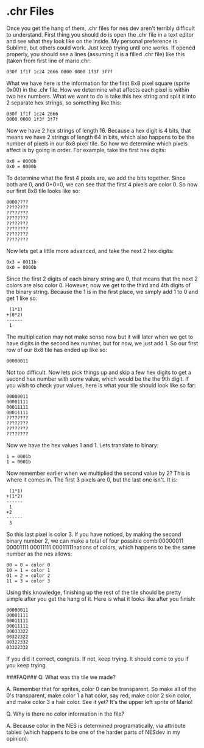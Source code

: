 .chr Files
==========
Once you get the hang of them, .chr files for nes dev aren't terribly difficult to understand. First thing you should do is open the .chr file in a text editor and see what they look like on the inside. My personal preference is Sublime, but others could work. Just keep trying until one works. If opened properly, you should see a lines (assuming it is a filled .chr file) like this (taken from first line of mario.chr:  
```
030f 1f1f 1c24 2666 0000 0000 1f3f 3f7f
```
What we have here is the information for the first 8x8 pixel square (sprite 0x00) in the .chr file. How we determine what affects each pixel is within two hex numbers. What we want to do is take this hex string and split it into 2 separate hex strings, so something like this:
```
030f 1f1f 1c24 2666
0000 0000 1f3f 3f7f
```
Now we have 2 hex strings of length 16. Because a hex digit is 4 bits, that means we have 2 strings of length 64 in bits, which also happens to be the number of pixels in our 8x8 pixel tile. So how we determine which pixels affect is by going in order. For example, take the first hex digits:
```
0x0 = 0000b
0x0 = 0000b
```
To determine what the first 4 pixels are, we add the bits together. Since both are 0, and 0+0=0, we can see that the first 4 pixels are color 0. So now our first 8x8 tile looks like so:
```
0000????
????????
????????
????????
????????
????????
????????
????????
```
Now lets get a little more advanced, and take the next 2 hex digits:
```
0x3 = 0011b
0x0 = 0000b
```
Since the first 2 digits of each binary string are 0, that means that the next 2 colors are also color 0. However, now we get to the third and 4th digits of the binary string. Because the 1 is in the first place, we simply add 1 to 0 and get 1 like so:
```
 (1*1)
+(0*2)
------
 1
```
The multiplication may not make sense now but it will later when we get to have digits in the second hex number, but for now, we just add 1. So our first row of our 8x8 tile has ended up like so:
```
00000011
```
Not too difficult. Now lets pick things up and skip a few hex digits to get a second hex number with some value, which would be the the 9th digit. If you wish to check your values, here is what your tile should look like so far:
```
00000011
00001111
00011111
00011111
????????
????????
????????
????????
```
Now we have the hex values 1 and 1. Lets translate to binary:
```
1 = 0001b
1 = 0001b
```
Now remember earlier when we multiplied the second value by 2? This is where it comes in. The first 3 pixels are 0, but the last one isn't. It is:
```
 (1*1)
+(1*2)
------
 1
+2
------
 3
```
So this last pixel is color 3. If you have noticed, by making the second binary number 2, we can make a total of four possible combi00000011
00001111
00011111
00011111nations of colors, which happens to be the same number as the nes allows:
```
00 = 0 = color 0
10 = 1 = color 1
01 = 2 = color 2
11 = 3 = color 3
```
Using this knowledge, finishing up the rest of the tile should be pretty simple after you get the hang of it. Here is what it looks like after you finish:
```
00000011
00001111
00011111
00011111
00033322
00322322
00322332
03322332
```
If you did it correct, congrats. If not, keep trying. It should come to you if you keep trying.

###FAQ###
Q. What was the tile we made?

A. Remember that for sprites, color 0 can be transparent. So make all of the 0's transparent, make color 1 a hat color, say red, make color 2 skin color, and make color 3 a hair color. See it yet? It's the upper left sprite of Mario! 


Q. Why is there no color information in the file?

A. Because color in the NES is determined programatically, via attribute tables (which happens to be one of the harder parts of NESdev in my opinion).